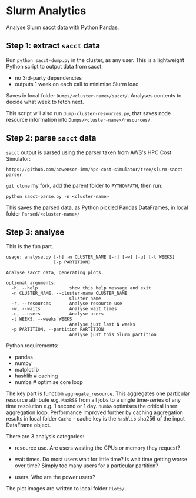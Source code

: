 # Slurm Analytics

Analyse Slurm sacct data with Python Pandas.

## Step 1: extract `sacct` data

Run `python sacct-dump.py` in the cluster, as any user.
This is a lightweight Python script to output data from sacct:
- no 3rd-party dependencies
- outputs 1 week on each call to minimise Slurm load

Saves in local folder `Dumps/<cluster-name>/sacct/`.
Analyses contents to decide what week to fetch next.

This script will also run `dump-cluster-resources.py`, 
that saves node resource information into `Dumps/<cluster-name>/resources/`.

## Step 2: parse `sacct` data

`sacct` output is parsed using the parser taken from AWS's HPC Cost Simulator:

    https://github.com/aowenson-imm/hpc-cost-simulator/tree/slurm-sacct-parser

`git clone` my fork, add the parent folder to `PYTHONPATH`, then run:

    python sacct-parse.py -n <cluster-name>

This saves the parsed data, as Python pickled Pandas DataFrames, in local folder `Parsed/<cluster-name>/`

## Step 3: analyse

This is the fun part.

    usage: analyse.py [-h] -n CLUSTER_NAME [-r] [-w] [-u] [-t WEEKS]
                      [-p PARTITION]

    Analyse sacct data, generating plots.

    optional arguments:
      -h, --help            show this help message and exit
      -n CLUSTER_NAME, --cluster-name CLUSTER_NAME
                            Cluster name
      -r, --resources       Analyse resource use
      -w, --waits           Analyse wait times
      -u, --users           Analyse users
      -t WEEKS, --weeks WEEKS
                            Analyse just last N weeks
      -p PARTITION, --partition PARTITION
                            Analyse just this Slurm partition

Python requirements:
- pandas
- numpy
- matplotlib
- hashlib  # caching
- numba  # optimise core loop

The key part is function `aggregate_resource`. 
This aggregates one particular resource attribute e.g. `MaxRSS` from all jobs to a single time-series of any time resolution e.g. 1 second or 1 day.
`numba` optimises the critical inner aggregation loop.
Performance improved further by caching aggregation results in local folder `Cache` - cache key is the `hashlib` sha256 of the input DataFrame object.

There are 3 analysis categories:

- resource use. Are users wasting the CPUs or memory they request?

- wait times. Do most users wait for little time? Is wait time getting worse over time? Simply too many users for a particular partition?

- users. Who are the power users?

The plot images are written to local folder `Plots/`.

